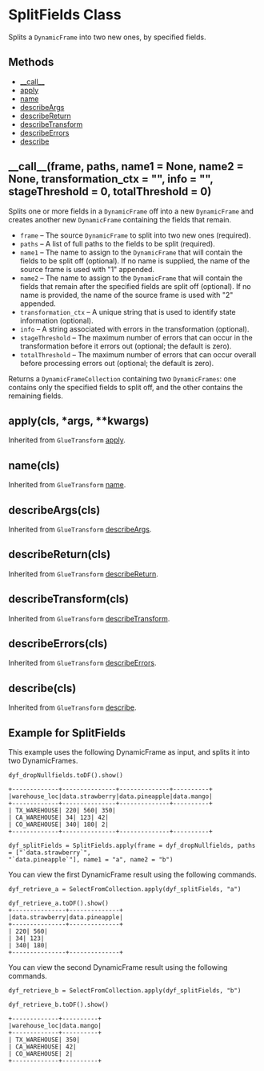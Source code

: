 # SplitFields Class<a name="aws-glue-api-crawler-pyspark-transforms-SplitFields"></a>

Splits a `DynamicFrame` into two new ones, by specified fields\.

## Methods<a name="aws-glue-api-crawler-pyspark-transforms-SplitFields-_methods"></a>
+ [\_\_call\_\_](#aws-glue-api-crawler-pyspark-transforms-SplitFields-__call__)
+ [apply](#aws-glue-api-crawler-pyspark-transforms-SplitFields-apply)
+ [name](#aws-glue-api-crawler-pyspark-transforms-SplitFields-name)
+ [describeArgs](#aws-glue-api-crawler-pyspark-transforms-SplitFields-describeArgs)
+ [describeReturn](#aws-glue-api-crawler-pyspark-transforms-SplitFields-describeReturn)
+ [describeTransform](#aws-glue-api-crawler-pyspark-transforms-SplitFields-describeTransform)
+ [describeErrors](#aws-glue-api-crawler-pyspark-transforms-SplitFields-describeErrors)
+ [describe](#aws-glue-api-crawler-pyspark-transforms-SplitFields-describe)

## \_\_call\_\_\(frame, paths, name1 = None, name2 = None, transformation\_ctx = "", info = "", stageThreshold = 0, totalThreshold = 0\)<a name="aws-glue-api-crawler-pyspark-transforms-SplitFields-__call__"></a>

Splits one or more fields in a `DynamicFrame` off into a new `DynamicFrame` and creates another new `DynamicFrame` containing the fields that remain\.
+ `frame` – The source `DynamicFrame` to split into two new ones \(required\)\.
+ `paths` – A list of full paths to the fields to be split \(required\)\.
+ `name1` – The name to assign to the `DynamicFrame` that will contain the fields to be split off \(optional\)\. If no name is supplied, the name of the source frame is used with "1" appended\.
+ `name2` – The name to assign to the `DynamicFrame` that will contain the fields that remain after the specified fields are split off \(optional\)\. If no name is provided, the name of the source frame is used with "2" appended\.
+ `transformation_ctx` – A unique string that is used to identify state information \(optional\)\.
+ `info` – A string associated with errors in the transformation \(optional\)\.
+ `stageThreshold` – The maximum number of errors that can occur in the transformation before it errors out \(optional; the default is zero\)\.
+ `totalThreshold` – The maximum number of errors that can occur overall before processing errors out \(optional; the default is zero\)\.

Returns a `DynamicFrameCollection` containing two `DynamicFrames`: one contains only the specified fields to split off, and the other contains the remaining fields\.

## apply\(cls, \*args, \*\*kwargs\)<a name="aws-glue-api-crawler-pyspark-transforms-SplitFields-apply"></a>

Inherited from `GlueTransform` [apply](aws-glue-api-crawler-pyspark-transforms-GlueTransform.md#aws-glue-api-crawler-pyspark-transforms-GlueTransform-apply)\.

## name\(cls\)<a name="aws-glue-api-crawler-pyspark-transforms-SplitFields-name"></a>

Inherited from `GlueTransform` [name](aws-glue-api-crawler-pyspark-transforms-GlueTransform.md#aws-glue-api-crawler-pyspark-transforms-GlueTransform-name)\.

## describeArgs\(cls\)<a name="aws-glue-api-crawler-pyspark-transforms-SplitFields-describeArgs"></a>

Inherited from `GlueTransform` [describeArgs](aws-glue-api-crawler-pyspark-transforms-GlueTransform.md#aws-glue-api-crawler-pyspark-transforms-GlueTransform-describeArgs)\.

## describeReturn\(cls\)<a name="aws-glue-api-crawler-pyspark-transforms-SplitFields-describeReturn"></a>

Inherited from `GlueTransform` [describeReturn](aws-glue-api-crawler-pyspark-transforms-GlueTransform.md#aws-glue-api-crawler-pyspark-transforms-GlueTransform-describeReturn)\.

## describeTransform\(cls\)<a name="aws-glue-api-crawler-pyspark-transforms-SplitFields-describeTransform"></a>

Inherited from `GlueTransform` [describeTransform](aws-glue-api-crawler-pyspark-transforms-GlueTransform.md#aws-glue-api-crawler-pyspark-transforms-GlueTransform-describeTransform)\.

## describeErrors\(cls\)<a name="aws-glue-api-crawler-pyspark-transforms-SplitFields-describeErrors"></a>

Inherited from `GlueTransform` [describeErrors](aws-glue-api-crawler-pyspark-transforms-GlueTransform.md#aws-glue-api-crawler-pyspark-transforms-GlueTransform-describeErrors)\.

## describe\(cls\)<a name="aws-glue-api-crawler-pyspark-transforms-SplitFields-describe"></a>

Inherited from `GlueTransform` [describe](aws-glue-api-crawler-pyspark-transforms-GlueTransform.md#aws-glue-api-crawler-pyspark-transforms-GlueTransform-describe)\.

## Example for SplitFields<a name="pyspark-SplitFields-examples"></a>

This example uses the following DynamicFrame as input, and splits it into two DynamicFrames\.

```
dyf_dropNullfields.toDF().show() 

+-------------+---------------+--------------+----------+
|warehouse_loc|data.strawberry|data.pineapple|data.mango|
+-------------+---------------+--------------+----------+
| TX_WAREHOUSE| 220| 560| 350|
| CA_WAREHOUSE| 34| 123| 42|
| CO_WAREHOUSE| 340| 180| 2|
+-------------+---------------+--------------+----------+
```

```
dyf_splitFields = SplitFields.apply(frame = dyf_dropNullfields, paths = ["`data.strawberry`", 
"`data.pineapple`"], name1 = "a", name2 = "b")
```

You can view the first DynamicFrame result using the following commands\.

```
dyf_retrieve_a = SelectFromCollection.apply(dyf_splitFields, "a")

dyf_retrieve_a.toDF().show()
+---------------+--------------+
|data.strawberry|data.pineapple|
+---------------+--------------+
| 220| 560|
| 34| 123|
| 340| 180|
+---------------+--------------+
```

You can view the second DynamicFrame result using the following commands\.

```
dyf_retrieve_b = SelectFromCollection.apply(dyf_splitFields, "b")

dyf_retrieve_b.toDF().show()

+-------------+----------+
|warehouse_loc|data.mango|
+-------------+----------+
| TX_WAREHOUSE| 350|
| CA_WAREHOUSE| 42|
| CO_WAREHOUSE| 2|
+-------------+----------+
```